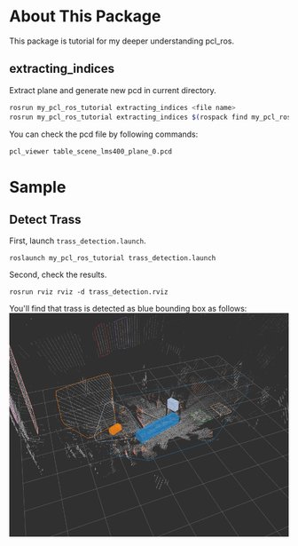# About This Package
This package is tutorial for my deeper understanding pcl_ros.

## extracting_indices
Extract plane and generate new pcd in current directory.
```bash
rosrun my_pcl_ros_tutorial extracting_indices <file name>
rosrun my_pcl_ros_tutorial extracting_indices $(rospack find my_pcl_ros_tutorial)/data/table_scene_lms400.pcd
```

You can check the pcd file by following commands:
```bash
pcl_viewer table_scene_lms400_plane_0.pcd
```

# Sample
## Detect Trass
First, launch `trass_detection.launch`.
```
roslaunch my_pcl_ros_tutorial trass_detection.launch
```

Second, check the results.
```
rosrun rviz rviz -d trass_detection.rviz
```
You'll find that trass is detected as blue bounding box as follows:
![detect_trass](materials/detect_trass.png)
